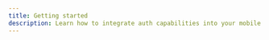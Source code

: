 ```yaml
---
title: Getting started
description: Learn how to integrate auth capabilities into your mobile app with AWS Mobile SDK.
---
```


<inline-fragment platform="ios" src="~/sdk/auth/fragments/ios/getting-started.md"></inline-fragment>
<inline-fragment platform="android" src="~/sdk/auth/fragments/android/getting-started.md"></inline-fragment>